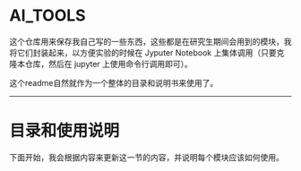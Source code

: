 # AI_TOOLS

这个仓库用来保存我自己写的一些东西，这些都是在研究生期间会用到的模块，我将它们封装起来，以方便实验的时候在 Jyputer Notebook 上集体调用（只要克隆本仓库，然后在 jupyter 上使用命令行调用即可）。

这个readme自然就作为一个整体的目录和说明书来使用了。

---

# 目录和使用说明

下面开始，我会根据内容来更新这一节的内容，并说明每个模块应该如何使用。

